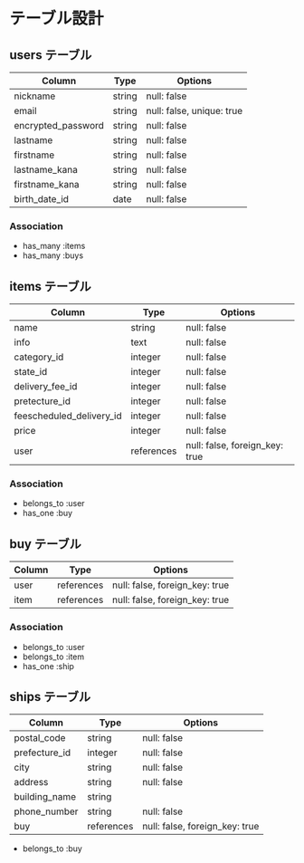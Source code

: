 # テーブル設計

## users テーブル

| Column             | Type    | Options                   |
| ------------------ | ------- | ------------------------- |
| nickname           | string  | null: false               |
| email              | string  | null: false, unique: true |
| encrypted_password | string  | null: false               |
| lastname           | string  | null: false               |
| firstname          | string  | null: false               |
| lastname_kana      | string  | null: false               |
| firstname_kana     | string  | null: false               |
| birth_date_id      | date    | null: false               |

### Association

- has_many :items
- has_many :buys

## items テーブル

| Column                   | Type        | Options                        |
| ------------------------ | ----------- | ------------------------------ |
| name                     | string      | null: false                    |
| info                     | text        | null: false                    |
| category_id              | integer     | null: false                    |
| state_id                 | integer     | null: false                    |
| delivery_fee_id          | integer     | null: false                    |
| pretecture_id            | integer     | null: false                    |
| feescheduled_delivery_id | integer     | null: false                    |
| price                    | integer     | null: false                    |
| user                     | references  | null: false, foreign_key: true |

### Association

- belongs_to :user
- has_one :buy

## buy テーブル

| Column               | Type       | Options                        |
| -------------------- | ---------- | ------------------------------ |
| user                 | references | null: false, foreign_key: true |
| item                 | references | null: false, foreign_key: true |

### Association

- belongs_to :user
- belongs_to :item
- has_one :ship

## ships テーブル

| Column        | Type       | Options                        |
| ------------- | ---------- | ------------------------------ |
| postal_code   | string     | null: false                    |
| prefecture_id | integer    | null: false                    |
| city          | string     | null: false                    |
| address       | string     | null: false                    |
| building_name | string     |                                |
| phone_number  | string     | null: false                    |
| buy           | references | null: false, foreign_key: true |

- belongs_to :buy
